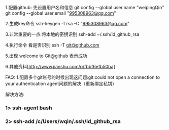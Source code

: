 1.配置github: 先设置用户名和信息
git config --global user.name "weipingQin"
git config --global user.email "995308963@qq.com"

2.生成key命令 
ssh-keygen -t rsa -C "995308963@qq.com"

3.非常重要的一点:将本地的密钥识别 
ssh-add ~/.ssh/id_github_rsa

4.执行命令 看是否识别 
ssh -T git@github.com

5.出现 welcome to Git@github 表示成功 

6.其他资料[http://www.jianshu.com/p/fbbf6efb50ba]


FAQ:
1.配置多个git账号的时候出现这问题:git:could not open a connection to your authentication agent问题的解决（重新绑定私钥）

解决方法:

### 1> ssh-agent bash 
### 2> ssh-add /c/Users/wqin/.ssh/id_github_rsa



